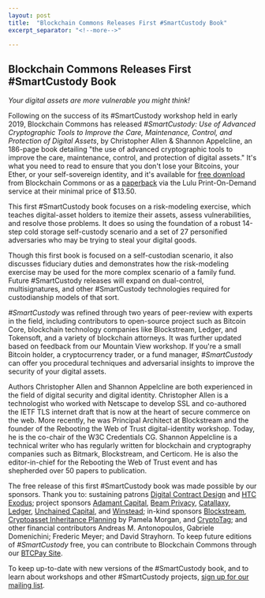 ```yaml
---
layout: post
title:  "Blockchain Commons Releases First #SmartCustody Book"
excerpt_separator: "<!--more-->"

---
```

## Blockchain Commons Releases First #SmartCustody Book

_Your digital assets are more vulnerable you might think!_

Following on the success of its #SmartCustody workshop held in early 2019, Blockchain Commons has released _#SmartCustody: Use of Advanced Cryptographic Tools to Improve the Care, Maintenance, Control, and Protection of Digital Assets_, by Christopher Allen & Shannon Appelcline, an 186-page book detailing "the use of advanced cryptographic tools to improve the care, maintenance, control, and protection of digital assets." It's what you need to read to ensure that you don't lose your Bitcoins, your Ether, or your self-sovereign identity, and it's available for [free download](https://bit.ly/SmartCustodyBookV101) from Blockchain Commons or as a [paperback](http://bit.ly/SmartCustodyBookViaLulu) via the Lulu Print-On-Demand service at their minimal price of $13.50.

This first #SmartCustody book focuses on a risk-modeling exercise, which teaches digital-asset holders to itemize their assets, assess vulnerabilities, and resolve those problems. It does so using the foundation of a robust 14-step cold storage self-custody scenario and a set of 27 personified adversaries who may be trying to steal your digital goods. 

Though this first book is focused on a self-custodian scenario, it also discusses fiduciary duties and demonstrates how the risk-modeling exercise may be used for the more complex scenario of a family fund. Future #SmartCustody releases will expand on dual-control, multisignatures, and other #SmartCustody technologies required for custodianship models of that sort.

<!--more-->

_#SmartCustody_ was refined through two years of peer-review with experts in the field, including contributors to open-source project such as Bitcoin Core, blockchain technology companies like Blockstream, Ledger, and Tokensoft, and a variety of blockchain attorneys. It was further updated based on feedback from our Mountain View workshop. If you're a small Bitcoin holder, a cryptocurrency trader, or a fund manager, _#SmartCustody_ can offer you procedural techniques and adversarial insights to improve the security of your digital assets.

Authors Christopher Allen and Shannon Appelcline are both experienced in the field of digital security and digital identity. Christopher Allen is a technologist who worked with Netscape to develop SSL and co-authored the IETF TLS internet draft that is now at the heart of secure commerce on the web. More recently, he was Principal Architect at Blockstream and the founder of the Rebooting the Web of Trust digital-identity workshop. Today, he is the co-chair of the W3C Credentials CG. Shannon Appelcline is a technical writer who has regularly written for blockchain and cryptography companies such as Bitmark, Blockstream, and Certicom. He is also the editor-in-chief for the Rebooting the Web of Trust event and has shepherded over 50 papers to publication.

The free release of this first #SmartCustody book was made possible by our sponsors. Thank you to: sustaining patrons [Digital Contract Design](https://contract.design) and [HTC Exodus](https://www.htcexodus.com/eu/); project sponsors [Adamant Capital](https://www.adamantcapitalfund.com/), [Beam Privacy](https://t.co/eiJuqKMV7a), [Catallaxy](https://catallaxy.rcgt.com/en/), [Ledger](https://www.ledger.com/), [Unchained Capital](https://www.unchained-capital.com/), and [Winstead](https://www.winstead.com/Practices/Corporate-SecuritiesMA/Fintech-Cryptocurrencies-Emerging-Technologies); in-kind sponsors [Blockstream](https://blockstream.com/), [Cryptoasset Inheritance Planning](https://t.co/hsLxiZdQya) by Pamela Morgan, and [CryptoTag](https://cryptotag.io/); and other financial contributors Andreas M. Antonopoulos, Gabriele Domenichini; Frederic Meyer; and David Strayhorn. To keep future editions of _#SmartCustody_ free, you can contribute to Blockchain Commons through our [BTCPay Site](https://smartcustody.btcpay.blockchaincommons.com/). 

To keep up-to-date with new versions of the #SmartCustody book, and to learn about workshops and other #SmartCustody projects, [sign up for our mailing list](https://t.co/vcHHXVoepk?amp=1).
